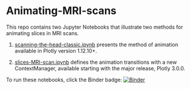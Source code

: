 # Animating-MRI-scans

This repo contains two Jupyter Notebooks that illustrate two methods for animating slices in MRI scans.

1. [scanning-the-head-classic.ipynb](http://nbviewer.jupyter.org/github/empet/Animating-MRI-scans/blob/master/scanning-the-head-classic.ipynb) presents
the method of animation available in Plotly version 1.12.10+.

2. [slices-MRI-scan.ipynb](http://nbviewer.jupyter.org/github/empet/Animating-MRI-scans/blob/master/slices-MRI-scan.ipynb) 
defines the animation transitions  with a new ContextManager, available starting with the  major release, Plotly 3.0.0.

To run these notebooks, click the Binder badge:
[![Binder](https://mybinder.org/badge.svg)](https://mybinder.org/v2/gh/empet/Animating-MRI-scans/master)

